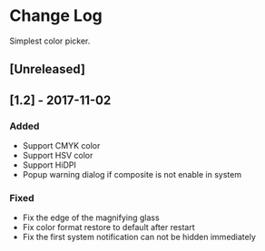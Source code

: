 # Change Log
Simplest color picker.

## [Unreleased]


## [1.2] - 2017-11-02
### Added
- Support CMYK color
- Support HSV color
- Support HiDPI
- Popup warning dialog if composite is not enable in system

### Fixed
- Fix the edge of the magnifying glass
- Fix color format restore to default after restart
- Fix the first system notification can not be hidden immediately


